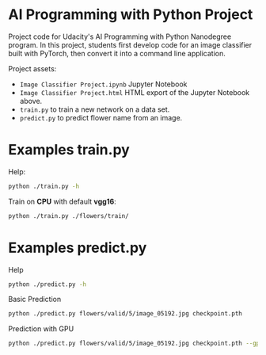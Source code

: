 # AI Programming with Python Project

Project code for Udacity's AI Programming with Python Nanodegree program. In this project, students first develop code for an image classifier built with PyTorch, then convert it into a command line application.

Project assets:

- `Image Classifier Project.ipynb` Jupyter Notebook
- `Image Classifier Project.html` HTML export of the Jupyter Notebook above.
- `train.py` to train a new network on a data set.
- `predict.py` to predict flower name from an image.


# Examples train.py
Help:
```bash
python ./train.py -h
```

Train on **CPU** with default **vgg16**:
```bash
python ./train.py ./flowers/train/
```


# Examples predict.py
Help
```bash
python ./predict.py -h
```

Basic Prediction
```bash
python ./predict.py flowers/valid/5/image_05192.jpg checkpoint.pth
```

Prediction with GPU
```bash
python ./predict.py flowers/valid/5/image_05192.jpg checkpoint.pth --gpu
```
